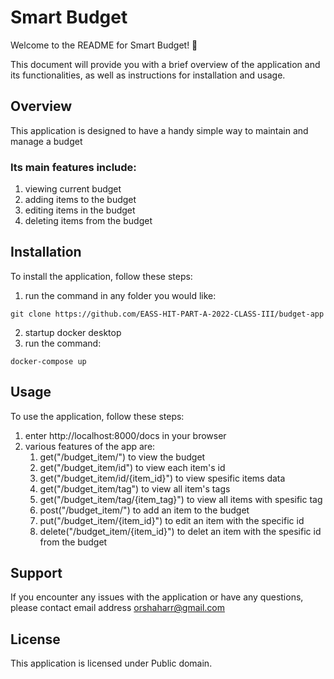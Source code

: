 # Smart Budget

Welcome to the README for Smart Budget! :money_with_wings:

This document will provide you with a brief overview of the application and its functionalities, as well as instructions for installation and usage.

## Overview
This application is designed to have a handy simple way to maintain and manage a budget
### Its main features include:
1. viewing current budget
2. adding items to the budget
3. editing items in the budget
4. deleting items from the budget

## Installation
To install the application, follow these steps:
1. run the command in any folder you would like:
```git
git clone https://github.com/EASS-HIT-PART-A-2022-CLASS-III/budget-app
```
2. startup docker desktop
3. run the command:
```docker
docker-compose up
```
## Usage
To use the application, follow these steps:
1. enter http://localhost:8000/docs in your browser
2. various features of the app are:
    1. get("/budget_item/") to view the budget
    2. get("/budget_item/id") to view each item's id
    3. get("/budget_item/id/{item_id}") to view spesific items data
    4. get("/budget_item/tag") to view all item's tags
    5. get("/budget_item/tag/{item_tag}") to view all items with spesific tag
    6. post("/budget_item/") to add an item to the budget
    7. put("/budget_item/{item_id}") to edit an item with the specific id
    8. delete("/budget_item/{item_id}") to delet an item with the spesific id from the budget

## Support
If you encounter any issues with the application or have any questions, please contact email address orshaharr@gmail.com

## License
This application is licensed under Public domain.